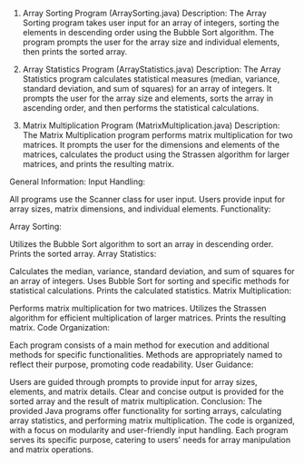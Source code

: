 
1. Array Sorting Program (ArraySorting.java)
Description:
The Array Sorting program takes user input for an array of integers, sorting the elements in descending order using the Bubble Sort algorithm. The program prompts the user for the array size and individual elements, then prints the sorted array.

2. Array Statistics Program (ArrayStatistics.java)
Description:
The Array Statistics program calculates statistical measures (median, variance, standard deviation, and sum of squares) for an array of integers. It prompts the user for the array size and elements, sorts the array in ascending order, and then performs the statistical calculations.

3. Matrix Multiplication Program (MatrixMultiplication.java)
Description:
The Matrix Multiplication program performs matrix multiplication for two matrices. It prompts the user for the dimensions and elements of the matrices, calculates the product using the Strassen algorithm for larger matrices, and prints the resulting matrix.

General Information:
Input Handling:

All programs use the Scanner class for user input.
Users provide input for array sizes, matrix dimensions, and individual elements.
Functionality:

Array Sorting:

Utilizes the Bubble Sort algorithm to sort an array in descending order.
Prints the sorted array.
Array Statistics:

Calculates the median, variance, standard deviation, and sum of squares for an array of integers.
Uses Bubble Sort for sorting and specific methods for statistical calculations.
Prints the calculated statistics.
Matrix Multiplication:

Performs matrix multiplication for two matrices.
Utilizes the Strassen algorithm for efficient multiplication of larger matrices.
Prints the resulting matrix.
Code Organization:

Each program consists of a main method for execution and additional methods for specific functionalities.
Methods are appropriately named to reflect their purpose, promoting code readability.
User Guidance:

Users are guided through prompts to provide input for array sizes, elements, and matrix details.
Clear and concise output is provided for the sorted array and the result of matrix multiplication.
Conclusion:
The provided Java programs offer functionality for sorting arrays, calculating array statistics, and performing matrix multiplication. The code is organized, with a focus on modularity and user-friendly input handling. Each program serves its specific purpose, catering to users' needs for array manipulation and matrix operations.
